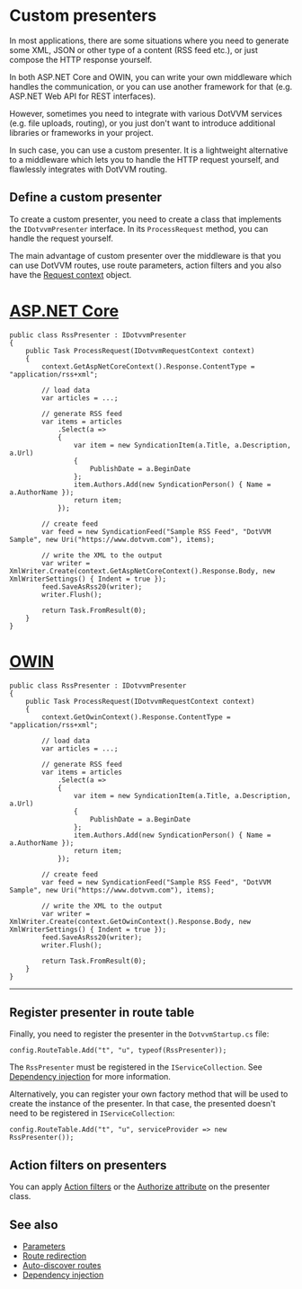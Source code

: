 # Custom presenters

In most applications, there are some situations where you need to generate some XML, JSON or other type of a content (RSS feed etc.), or just compose the HTTP response yourself. 

In both ASP.NET Core and OWIN, you can write your own middleware which handles the communication, or you can use another framework for that (e.g. ASP.NET Web API for REST interfaces).

However, sometimes you need to integrate with various DotVVM services (e.g. file uploads, routing), or you just don't want to introduce additional libraries or frameworks in your project.

In such case, you can use a custom presenter. It is a lightweight alternative to a middleware which lets you to handle the HTTP request yourself, and flawlessly integrates with DotVVM routing.

## Define a custom presenter

To create a custom presenter, you need to create a class that implements the `IDotvvmPresenter` interface. In its `ProcessRequest` method, you can handle the request yourself.

The main advantage of custom presenter over the middleware is that you can use DotVVM routes, use route parameters, action filters and you also have the
 [Request context](~/pages/concepts/viewmodels/request-context) object.

# [ASP.NET Core](#tab/aspnetcore)

```CSHARP
public class RssPresenter : IDotvvmPresenter
{
    public Task ProcessRequest(IDotvvmRequestContext context)
    {
        context.GetAspNetCoreContext().Response.ContentType = "application/rss+xml";

        // load data
        var articles = ...;
        
        // generate RSS feed
        var items = articles
            .Select(a =>
            {
                var item = new SyndicationItem(a.Title, a.Description, a.Url)
                {
                    PublishDate = a.BeginDate
                };
                item.Authors.Add(new SyndicationPerson() { Name = a.AuthorName });
                return item;
            });

        // create feed
        var feed = new SyndicationFeed("Sample RSS Feed", "DotVVM Sample", new Uri("https://www.dotvvm.com"), items);

        // write the XML to the output
        var writer = XmlWriter.Create(context.GetAspNetCoreContext().Response.Body, new XmlWriterSettings() { Indent = true });
        feed.SaveAsRss20(writer);
        writer.Flush();

        return Task.FromResult(0);
    }
}
```

# [OWIN](#tab/owin)

```CSHARP
public class RssPresenter : IDotvvmPresenter
{
    public Task ProcessRequest(IDotvvmRequestContext context)
    {
        context.GetOwinContext().Response.ContentType = "application/rss+xml";

        // load data
        var articles = ...;
        
        // generate RSS feed
        var items = articles
            .Select(a =>
            {
                var item = new SyndicationItem(a.Title, a.Description, a.Url)
                {
                    PublishDate = a.BeginDate
                };
                item.Authors.Add(new SyndicationPerson() { Name = a.AuthorName });
                return item;
            });

        // create feed
        var feed = new SyndicationFeed("Sample RSS Feed", "DotVVM Sample", new Uri("https://www.dotvvm.com"), items);

        // write the XML to the output
        var writer = XmlWriter.Create(context.GetOwinContext().Response.Body, new XmlWriterSettings() { Indent = true });
        feed.SaveAsRss20(writer);
        writer.Flush();

        return Task.FromResult(0);
    }
}
```

***

## Register presenter in route table

Finally, you need to register the presenter in the `DotvvmStartup.cs` file:

```CSHARP
config.RouteTable.Add("t", "u", typeof(RssPresenter));
```

The `RssPresenter` must be registered in the `IServiceCollection`. See [Dependency injection](~/pages/configuration/dependency-injection/overview) for more information.

Alternatively, you can register your own factory method that will be used to create the instance of the presenter. In that case, the presented doesn't need to be registered in `IServiceCollection`:

```CSHARP
config.RouteTable.Add("t", "u", serviceProvider => new RssPresenter());
```

## Action filters on presenters

You can apply [Action filters](~/pages/concepts/viewmodels/filters/action-filters) or the [Authorize attribute](~/pages/concepts/security/authentication-and-authorization/overview) on the presenter class.

## See also

* [Parameters](~/pages/concepts/routing/parameters)
* [Route redirection](~/pages/concepts/routing/route-redirection)
* [Auto-discover routes](~/pages/concepts/routing/auto-discover-routes)
* [Dependency injection](~/pages/configuration/dependency-injection/overview)
